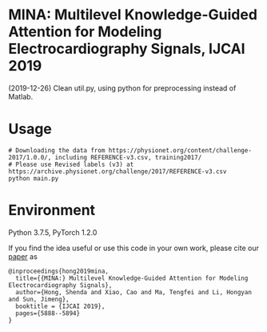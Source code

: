 # MINA: Multilevel Knowledge-Guided Attention for Modeling Electrocardiography Signals, IJCAI 2019

(2019-12-26) Clean util.py, using python for preprocessing instead of Matlab. 

# Usage
```
# Downloading the data from https://physionet.org/content/challenge-2017/1.0.0/, including REFERENCE-v3.csv, training2017/
# Please use Revised labels (v3) at https://archive.physionet.org/challenge/2017/REFERENCE-v3.csv
python main.py
```

# Environment

Python 3.7.5, PyTorch 1.2.0



If you find the idea useful or use this code in your own work, please cite our [paper](https://www.ijcai.org/proceedings/2019/0816.pdf) as
```
@inproceedings{hong2019mina,
  title={{MINA:} Multilevel Knowledge-Guided Attention for Modeling Electrocardiography Signals},
  author={Hong, Shenda and Xiao, Cao and Ma, Tengfei and Li, Hongyan and Sun, Jimeng},
  booktitle = {IJCAI 2019},
  pages={5888--5894}
}
```
